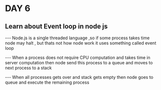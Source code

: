 # DAY 6

## Learn about Event loop in node js

--- Node.js is a single threaded language ,so if some process takes time node may halt , but thats not how node work it uses something called event loop

--- When a process does not require CPU computation and takes time in server computation then node send this process to a queue and moves to next process to a stack

--- When all processes gets over and stack gets empty then node goes to queue and execute the remaining process

